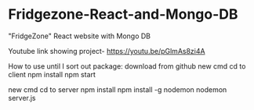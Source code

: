 # Fridgezone-React-and-Mongo-DB
"FridgeZone" React website with Mongo DB

Youtube link showing project- https://youtu.be/pGlmAs8zi4A

How to use until I sort out package:
download from github
new cmd
cd to client
npm install
npm start

new cmd
cd to server
npm install
npm install -g nodemon
nodemon server.js

